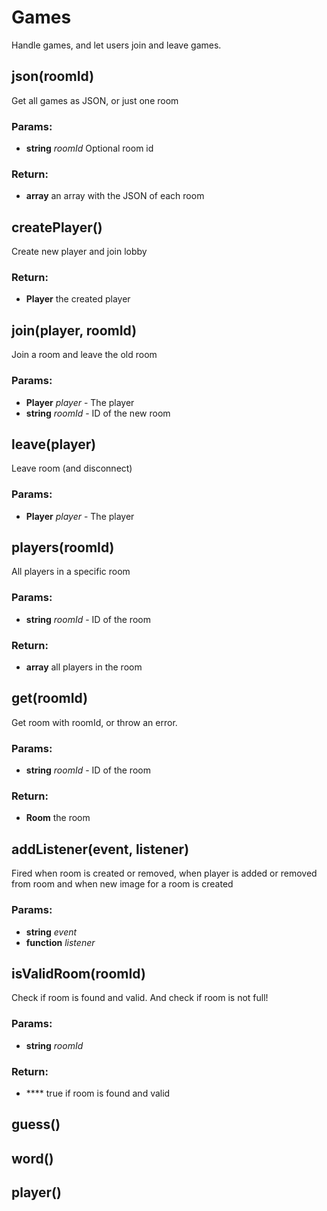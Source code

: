 

<!-- Start src/server/games.js -->

# Games

Handle games, and let users join and leave games.

## json(roomId)

Get all games as JSON, or just one room

### Params:

* **string** *roomId* Optional room id

### Return:

* **array** an array with the JSON of each room

## createPlayer()

Create new player and join lobby

### Return:

* **Player** the created player

## join(player, roomId)

Join a room and leave the old room

### Params:

* **Player** *player* - The player
* **string** *roomId* - ID of the new room

## leave(player)

Leave room (and disconnect)

### Params:

* **Player** *player* - The player

## players(roomId)

All players in a specific room

### Params:

* **string** *roomId* - ID of the room

### Return:

* **array** all players in the room

## get(roomId)

Get room with roomId, or throw an error.

### Params:

* **string** *roomId* - ID of the room

### Return:

* **Room** the room

## addListener(event, listener)

Fired when room is created or removed, when player is added or removed
from room and when new image for a room is created

### Params:

* **string** *event* 
* **function** *listener* 

## isValidRoom(roomId)

Check if room is found and valid. And check if room is not full!

### Params:

* **string** *roomId* 

### Return:

* **** true if room is found and valid

## guess()

## word()

## player()

<!-- End src/server/games.js -->

